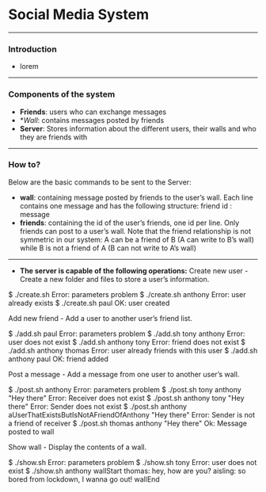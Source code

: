 # Social Media System
---

### Introduction
- lorem
---

### Components of the system
- **Friends**: users who can exchange messages
- **Wall*: contains messages posted by friends
- **Server**: Stores information about the different users, their walls and who they are friends with

---
### How to?
Below are the basic commands to be sent to the Server:
- **wall**: containing message posted by friends to the user’s wall. Each line contains one message and has the following structure: friend id : message
- **friends**:  containing the id of the user’s friends, one id per line. Only friends can post to a user’s wall. Note that the friend relationship is not symmetric in our system: A can be a friend of B (A can write to B’s wall) while B is not a friend of A (B can not write to A’s wall)

---
- **The server is capable of the following operations:**
Create new user - Create a new folder and files to store a user’s information.

$ ./create.sh
Error: parameters problem
$ ./create.sh anthony
Error: user already exists
$ ./create.sh paul
OK: user created


Add new friend - Add a user to another user’s friend list.

$ ./add.sh paul
Error: parameters problem
$ ./add.sh tony anthony
Error: user does not exist
$ ./add.sh anthony tony
Error: friend does not exist
$ ./add.sh anthony thomas
Error: user already friends with this user
$ ./add.sh anthony paul
OK: friend added


Post a message - Add a message from one user to another user’s wall.

$ ./post.sh anthony
Error: parameters problem
$ ./post.sh tony anthony "Hey there"
Error: Receiver does not exist
$ ./post.sh anthony tony "Hey there"
Error: Sender does not exist
$ ./post.sh anthony aUserThatExistsButIsNotAFriendOfAnthony "Hey there"
Error: Sender is not a friend of receiver
$ ./post.sh thomas anthony "Hey there"
Ok: Message posted to wall


Show wall - Display the contents of a wall.

$ ./show.sh
Error: parameters problem
$ ./show.sh tony
Error: user does not exist
$ ./show.sh anthony
wallStart
thomas: hey, how are you?
aisling: so bored from lockdown, I wanna go out!
wallEnd
